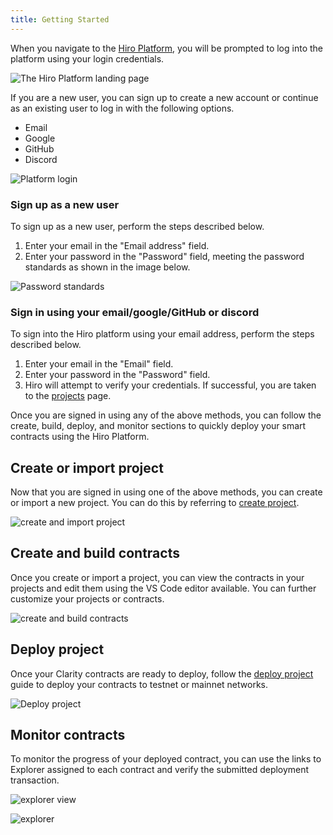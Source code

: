 ```yaml
---
title: Getting Started
---
```


When you navigate to the [Hiro Platform](https://platform.hiro.so/), you will be prompted to log into the platform using your login credentials.

![The Hiro Platform landing page](images/platform-sign-in.png)

If you are a new user, you can sign up to create a new account or continue as an existing user to log in with the following options.

- Email
- Google
- GitHub
- Discord

![Platform login](images/platform-login.png)

### Sign up as a new user

To sign up as a new user, perform the steps described below.

1. Enter your email in the "Email address" field.
2. Enter your password in the "Password" field, meeting the password standards as shown in the image below.

![Password standards](images/password-standards.png)

### Sign in using your email/google/GitHub or discord

To sign into the Hiro platform using your email address, perform the steps described below.

1. Enter your email in the "Email" field.
2. Enter your password in the "Password" field.
3. Hiro will attempt to verify your credentials. If successful, you are taken to the [projects](https://platform.hiro.so/) page.

Once you are signed in using any of the above methods, you can follow the create, build, deploy, and monitor sections to quickly deploy your smart contracts using the Hiro Platform.

## Create or import project

Now that you are signed in using one of the above methods, you can create or import a new project. You can do this by referring to [create project](create-project.md).

![create and import project](images/create-or-import-project.png)

## Create and build contracts

Once you create or import a project, you can view the contracts in your projects and edit them using the VS Code editor available. You can further customize your projects or contracts.

![create and build contracts](images/vs-code-editor.png)

## Deploy project

Once your Clarity contracts are ready to deploy, follow the [deploy project](deploy-project.md) guide to deploy your contracts to testnet or mainnet networks.

![Deploy project](images/mainnet-deployment.png)

## Monitor contracts

To monitor the progress of your deployed contract, you can use the links to Explorer assigned to each contract and verify the submitted deployment transaction.

![explorer view](images/explorer-view.png)

![explorer](images/explorer.jpeg)

